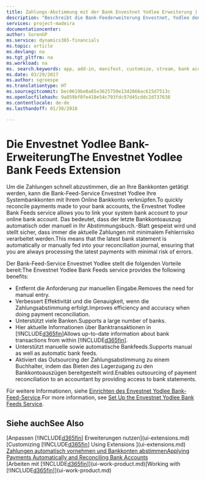 ```yaml
---
title: Zahlungs-Abstimmung mit der Bank Envestnet Yodlee Erweiterung | Microsoft Docs
description: "Beschreibt die Bank-Feederweiterung Envestnet, Yodlee den Verknüpfungen für Bankkonten sodass Sie schnell und Zahlungen zu entschädigen können."
services: project-madeira
documentationcenter: 
author: SorenGP
ms.service: dynamics365-financials
ms.topic: article
ms.devlang: na
ms.tgt_pltfrm: na
ms.workload: na
ms. search.keywords: app, add-in, manifest, customize, stream, bank account link
ms.date: 03/29/2017
ms.author: sgroespe
ms.translationtype: HT
ms.sourcegitcommit: bec0619be0a65e3625759e13d2866ac615d7513c
ms.openlocfilehash: 9a859bf8fe418e54c793fdc97d45cddc2d737638
ms.contentlocale: de-de
ms.lasthandoff: 01/30/2018

---
```

# <a name="the-envestnet-yodlee-bank-feeds-extension"></a><span data-ttu-id="20155-103">Die Envestnet Yodlee Bank-Erweiterung</span><span class="sxs-lookup"><span data-stu-id="20155-103">The Envestnet Yodlee Bank Feeds Extension</span></span>
<span data-ttu-id="20155-104">Um die Zahlungen schnell abzustimmen, die an Ihre Bankkonten getätigt werden, kann die Bank-Feed-Service Envestnet Yodlee Ihre Systembankkonten mit Ihrem Online Bankkonto verknüpfen.</span><span class="sxs-lookup"><span data-stu-id="20155-104">To quickly reconcile payments made to your bank accounts, the Envestnet Yodlee Bank Feeds service allows you to link your system bank account to your online bank account.</span></span> <span data-ttu-id="20155-105">Das bedeutet, dass der letzte Bankkontoauszug automatisch oder manuell in Ihr Abstimmungsbuch.-Blatt gespeist wird und stellt sicher, dass immer die aktuelle Zahlungen mit minimalem Fehlerrisiko verarbeitet werden.</span><span class="sxs-lookup"><span data-stu-id="20155-105">This means that the latest bank statement is automatically or manually fed into your reconciliation journal, ensuring that you are always processing the latest payments with minimal risk of errors.</span></span>

<span data-ttu-id="20155-106">Der Bank-Feed-Service Envestnet Yodlee stellt die folgenden Vorteile bereit:</span><span class="sxs-lookup"><span data-stu-id="20155-106">The Envestnet Yodlee Bank Feeds service provides the following benefits:</span></span>

* <span data-ttu-id="20155-107">Entfernt die Anforderung zur manuellen Eingabe.</span><span class="sxs-lookup"><span data-stu-id="20155-107">Removes the need for manual entry.</span></span>
* <span data-ttu-id="20155-108">Verbessert Effektivität und die Genauigkeit, wenn die Zahlungsabstimmung erfolgt.</span><span class="sxs-lookup"><span data-stu-id="20155-108">Improves efficiency and accuracy when doing payment reconciliation.</span></span>
* <span data-ttu-id="20155-109">Unterstützt viele Banken.</span><span class="sxs-lookup"><span data-stu-id="20155-109">Supports a large number of banks.</span></span>
* <span data-ttu-id="20155-110">Hier aktuelle Informationen über Banktransaktionen in [!INCLUDE[d365fin](includes/d365fin_md.md)]</span><span class="sxs-lookup"><span data-stu-id="20155-110">Allows up-to-date information about bank transactions from within [!INCLUDE[d365fin](includes/d365fin_md.md)].</span></span>
* <span data-ttu-id="20155-111">Unterstützt manuelle sowie automatische Bankfeeds.</span><span class="sxs-lookup"><span data-stu-id="20155-111">Supports manual as well as automatic bank feeds.</span></span>
* <span data-ttu-id="20155-112">Aktiviert das Outsourcing der Zahlungsabstimmung zu einem Buchhalter, indem das Bieten des Lagerzugang zu den Bankkontoauszügen bereitgestellt wird.</span><span class="sxs-lookup"><span data-stu-id="20155-112">Enables outsourcing of payment reconciliation to an accountant by providing access to bank statements.</span></span>

<span data-ttu-id="20155-113">Für weitere Informationen, siehe [Einrichten des Envestnet Yodlee Bank-Feed-Service](bank-how-setup-bank-statement-service.md).</span><span class="sxs-lookup"><span data-stu-id="20155-113">For more information, see [Set Up the Envestnet Yodlee Bank Feeds Service](bank-how-setup-bank-statement-service.md).</span></span>

## <a name="see-also"></a><span data-ttu-id="20155-114">Siehe auch</span><span class="sxs-lookup"><span data-stu-id="20155-114">See Also</span></span>
<span data-ttu-id="20155-115">[Anpassen [!INCLUDE[d365fin](includes/d365fin_md.md)] Erweiterungen nutzen](ui-extensions.md)  </span><span class="sxs-lookup"><span data-stu-id="20155-115">[Customizing [!INCLUDE[d365fin](includes/d365fin_md.md)] Using Extensions ](ui-extensions.md)  </span></span>  
[<span data-ttu-id="20155-116">Zahlungen automatisch vornehmen und Bankkonten abstimmen</span><span class="sxs-lookup"><span data-stu-id="20155-116">Applying Payments Automatically and Reconciling Bank Accounts</span></span>](receivables-apply-payments-auto-reconcile-bank-accounts.md)  
<span data-ttu-id="20155-117">[Arbeiten mit [!INCLUDE[d365fin](includes/d365fin_md.md)]](ui-work-product.md)</span><span class="sxs-lookup"><span data-stu-id="20155-117">[Working with [!INCLUDE[d365fin](includes/d365fin_md.md)]](ui-work-product.md)</span></span>

